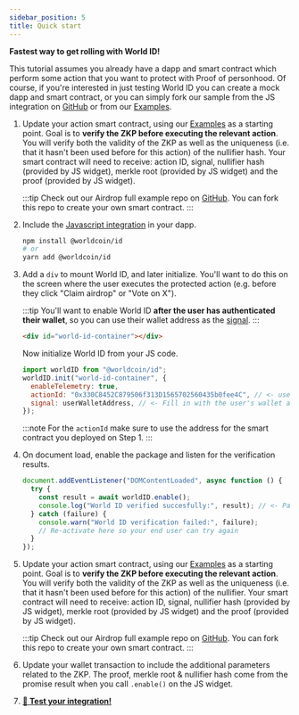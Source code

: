 ```yaml
---
sidebar_position: 5
title: Quick start
---
```


**Fastest way to get rolling with World ID!**

This tutorial assumes you already have a dapp and smart contract which perform some action that you want to protect with Proof of personhood. Of course, if you're interested in just testing World ID you can create a mock dapp and smart contract, or you can simply fork our sample from the JS integration on [GitHub](https://github.com/worldcoin/world-id-js) or from our [Examples](/docs/examples).

1. Update your action smart contract, using our [Examples](/docs/examples) as a starting point. Goal is to **verify the ZKP before executing the relevant action**. You will verify both the validity of the ZKP as well as the uniqueness (i.e. that it hasn't been used before for this action) of the nullifier hash. Your smart contract will need to receive: action ID, signal, nullifier hash (provided by JS widget), merkle root (provided by JS widget) and the proof (provided by JS widget).

   :::tip
   Check out our Airdrop full example repo on [GitHub](https://github.com/worldcoin/world-id-example-airdrop). You can fork this repo to create your own smart contract.
   :::

2. Include the [Javascript integration](/docs/js/) in your dapp.

   ```bash
   npm install @worldcoin/id
   # or
   yarn add @worldcoin/id
   ```

3. Add a `div` to mount World ID, and later initialize. You'll want to do this on the screen where the user executes the protected action (e.g. before they click "Claim airdrop" or "Vote on X").

   :::tip
   You'll want to enable World ID **after the user has authenticated their wallet**, so you can use their wallet address as the [signal](/docs/about/glossary#signal).
   :::

   ```html
   <div id="world-id-container"></div>
   ```

   Now initialize World ID from your JS code.

   ```js
   import worldID from "@worldcoin/id";
   worldID.init("world-id-container", {
     enableTelemetry: true,
     actionId: "0x330C8452C879506f313D1565702560435b0fee4C", // <- use the address of your smart contract
     signal: userWalletAddress, // <- Fill in with the user's wallet address here
   });
   ```

   :::note
   For the `actionId` make sure to use the address for the smart contract you deployed on Step 1.
   :::

4. On document load, enable the package and listen for the verification results.

   ```js
   document.addEventListener("DOMContentLoaded", async function () {
     try {
       const result = await worldID.enable();
       console.log("World ID verified succesfully:", result); // <- Pass this result to your wallet transaction
     } catch (failure) {
       console.warn("World ID verification failed:", failure);
       // Re-activate here so your end user can try again
     }
   });
   ```

5. Update your action smart contract, using our [Examples](/docs/examples) as a starting point. Goal is to **verify the ZKP before executing the relevant action**. You will verify both the validity of the ZKP as well as the uniqueness (i.e. that it hasn't been used before for this action) of the nullifier. Your smart contract will need to receive: action ID, signal, nullifier hash (provided by JS widget), merkle root (provided by JS widget) and the proof (provided by JS widget).

   :::tip
   Check out our Airdrop full example repo on [GitHub](https://github.com/worldcoin/world-id-example-airdrop). You can fork this repo to create your own smart contract.
   :::

6. Update your wallet transaction to include the additional parameters related to the ZKP. The proof, merkle root & nullifier hash come from the promise result when you call `.enable()` on the JS widget.

7. [**🧪 Test your integration!**](/docs/about/test-network)
